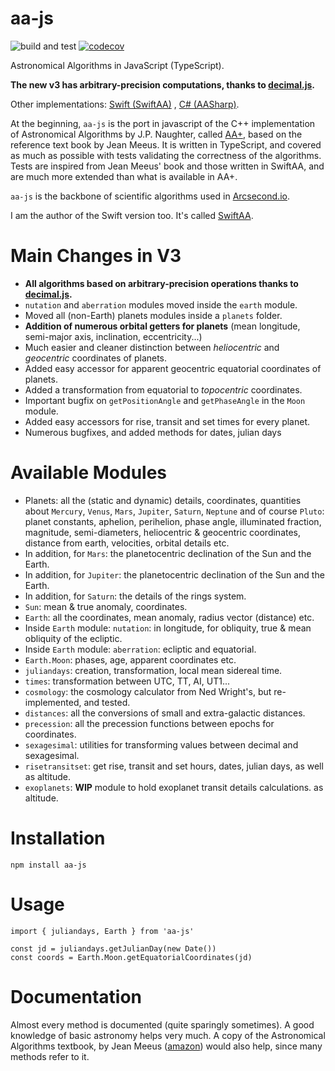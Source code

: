 aa-js
============

![build and test](https://github.com/onekiloparsec/aa-js/actions/workflows/nodejs.yml/badge.svg?branch=master) [![codecov](https://codecov.io/gh/onekiloparsec/aa-js/graph/badge.svg?token=EfRJpZ4OTu)](https://codecov.io/gh/onekiloparsec/aa-js)

Astronomical Algorithms in JavaScript (TypeScript).

**The new v3 has arbitrary-precision computations, thanks
to [decimal.js](https://github.com/MikeMcl/decimal.js).**

Other
implementations: [Swift (SwiftAA)](https://github.com/onekiloparsec/SwiftAA)
, [C# (AASharp)](https://github.com/jsauve/AASharp).

At the beginning, `aa-js` is the port in javascript of the C++ implementation of Astronomical
Algorithms by J.P. Naughter, called [AA+](http://www.naughter.com/aa.html),
based on the reference text book by Jean Meeus. It is written in TypeScript, and
covered as much as possible with tests validating the correctness
of the algorithms. Tests are inspired from Jean Meeus' book and those written in
SwiftAA, and are much more extended than what is available
in AA+.

`aa-js` is the backbone of scientific algorithms used
in [Arcsecond.io](https://www.arcsecond.io).

I am the author of the Swift version too. It's
called [SwiftAA](https://github.com/onekiloparsec/SwiftAA).

Main Changes in V3
================

- **All algorithms based on arbitrary-precision operations thanks
  to [decimal.js](https://github.com/MikeMcl/decimal.js).**
- `nutation` and `aberration` modules moved inside the `earth` module.
- Moved all (non-Earth) planets modules inside a `planets` folder.
- **Addition of numerous orbital getters for planets** (mean longitude, semi-major axis, inclination, eccentricity...)
- Much easier and cleaner distinction between *heliocentric* and *geocentric* coordinates of planets.
- Added easy accessor for apparent geocentric equatorial coordinates of planets.
- Added a transformation from equatorial to *topocentric* coordinates.
- Important bugfix on `getPositionAngle` and `getPhaseAngle` in the `Moon` module.
- Added easy accessors for rise, transit and set times for every planet.
- Numerous bugfixes, and added methods for dates, julian days

Available Modules
================

* Planets: all the (static and dynamic) details, coordinates, quantities about
  `Mercury`, `Venus`, `Mars`, `Jupiter`, `Saturn`, `Neptune` and of course `Pluto`: planet constants, aphelion,
  perihelion, phase angle, illuminated fraction, magnitude, semi-diameters, heliocentric & geocentric coordinates,
  distance from earth, velocities, orbital details etc.
* In addition, for `Mars`: the planetocentric declination of the Sun and the
  Earth.
* In addition, for `Jupiter`: the planetocentric declination of the Sun and the
  Earth.
* In addition, for `Saturn`: the details of the rings system.
* `Sun`: mean & true anomaly, coordinates.
* `Earth`: all the coordinates, mean anomaly, radius vector (distance) etc.
* Inside `Earth` module: `nutation`: in longitude, for obliquity, true & mean obliquity of the ecliptic.
* Inside `Earth` module: `aberration`: ecliptic and equatorial.
* `Earth.Moon`: phases, age, apparent coordinates etc.
* `juliandays`: creation, transformation, local mean sidereal time.
* `times`: transformation between UTC, TT, AI, UT1...
* `cosmology`: the cosmology calculator from Ned Wright's, but re-implemented, and tested.
* `distances`: all the conversions of small and extra-galactic distances.
* `precession`: all the precession functions between epochs for coordinates.
* `sexagesimal`: utilities for transforming values between decimal and sexagesimal.
* `risetransitset`: get rise, transit and set hours, dates, julian days, as well
  as altitude.
* `exoplanets`: **WIP** module to hold exoplanet transit details calculations.
  as altitude.

Installation
================

`npm install aa-js`


Usage
================

```
import { juliandays, Earth } from 'aa-js'

const jd = juliandays.getJulianDay(new Date())
const coords = Earth.Moon.getEquatorialCoordinates(jd)
```

Documentation
================

Almost every method is documented (quite sparingly
sometimes). A good knowledge of basic astronomy helps very much.
A copy of the Astronomical Algorithms textbook, by Jean Meeus
([amazon](https://www.amazon.fr/Astronomical-Algorithms-J-Meeus/dp/0943396352/ref=sr_1_6?qid=1654447735&refinements=p_27%3AJean+Meeus&s=books&sr=1-6)) would also help, since many methods refer to it.
